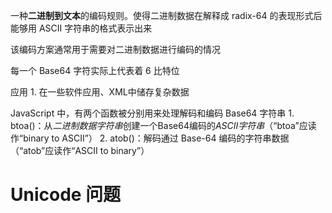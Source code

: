 一种**二进制到文本**的编码规则。使得二进制数据在解释成 radix-64 的表现形式后能够用 ASCII 字符串的格式表示出来


该编码方案通常用于需要对二进制数据进行编码的情况

每一个 Base64 字符实际上代表着 6 比特位

应用
	1. 在一些软件应用、XML中储存复杂数据

JavaScript 中，有两个函数被分别用来处理解码和编码 Base64 字符串
	1. btoa()：从*二进制数据字符串*创建一个Base64编码的*ASCII字符串*（“btoa”应读作“binary to ASCII”）
	2. atob()：解码通过 Base-64 编码的字符串数据（“atob”应读作“ASCII to binary”）

# Unicode 问题